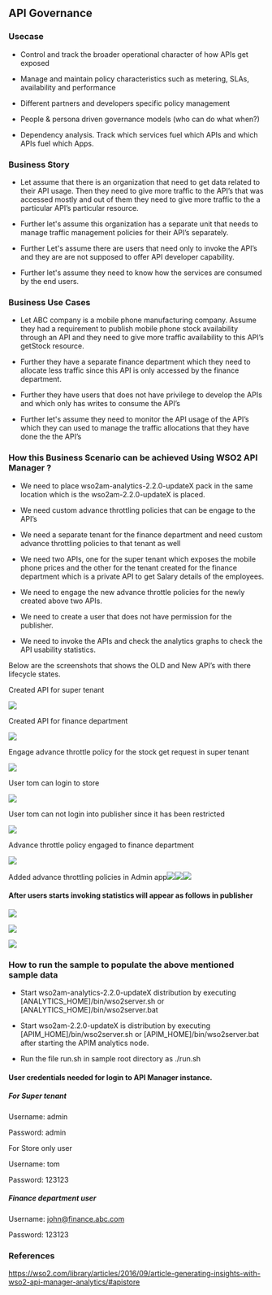 ## API Governance

### Usecase

* Control and track the broader operational character of how APIs get exposed

* Manage and maintain policy characteristics such as metering, SLAs, availability and performance

* Different partners and developers specific policy management 

* People & persona driven governance models (who can do what when?)

* Dependency analysis. Track which services fuel which APIs and which APIs fuel which Apps.

### Business Story

* Let assume that there is an organization that need to get data related to their API usage. Then they need to give more traffic to the API’s that was accessed mostly and out of them they need to give more traffic to the a particular API’s particular resource. 

* Further let's assume this organization has a separate unit that needs to manage traffic management policies for their API’s separately.

* Further Let's assume there are users that need only to invoke the API’s and they are are not supposed to offer API developer capability. 

* Further let's assume they need to know how the services are consumed by the end users.

### Business Use Cases

* Let ABC company is a mobile phone manufacturing company. Assume they had a requirement to publish  mobile phone stock availability through an API and they need to give more traffic availability to this API’s getStock resource.

* Further they have a separate finance department which they need to allocate less traffic since this API is only accessed by the finance department.

* Further they have users that does not have privilege to develop the APIs and which only has writes to consume the API’s

* Further let's assume they need to monitor the API usage of the API’s which they can used to manage the traffic allocations that they have done the the API’s

### How this Business Scenario can be achieved Using WSO2 API Manager ?

* We need to place wso2am-analytics-2.2.0-updateX pack in the same location which is the wso2am-2.2.0-updateX is placed.

* We need custom advance throttling policies that can be engage to the API’s

* We need a separate tenant for the finance department and need custom advance throttling policies to that tenant as well

* We need two APIs, one for the super tenant which exposes the mobile phone prices and the other for the tenant created for the finance department which is a private API to get Salary details of the employees.

* We need to engage the new advance throttle policies for the newly created above two APIs.

* We need to create a user that does not have permission for the publisher.

* We need to invoke the APIs and check the analytics graphs to check the API usability statistics. 

Below are the screenshots that shows the OLD and New API’s with there lifecycle states.

Created API for super tenant

![](images/image_0.png)

Created API for finance department

![](images/image_1.png)

Engage advance throttle policy for the stock get request in super tenant

![](images/image_2.png)

User tom can login to store

![](images/image_3.png)

User tom can not login into publisher since it has been restricted

![](images/image_4.png)

Advance throttle policy engaged to finance department

![](images/image_5.png)

Added advance throttling policies in Admin app![](images/image_6.png)![](images/image_7.png)![](images/image_8.png)

 

#### After users starts invoking statistics will appear as follows in publisher

![](images/image_9.png)

![](images/image_10.png)

![](images/image_11.png)

### How to run the sample to populate the above mentioned sample data

* Start wso2am-analytics-2.2.0-updateX distribution by executing [ANALYTICS_HOME]/bin/wso2server.sh or [ANALYTICS_HOME]/bin/wso2server.bat

* Start wso2am-2.2.0-updateX is distribution by executing [APIM_HOME]/bin/wso2server.sh or [APIM_HOME]/bin/wso2server.bat after starting the APIM analytics node.

* Run the file run.sh in sample root directory as ./run.sh

#### User credentials needed for login to API Manager instance.

##### For Super tenant

Username: admin

Password: admin

For Store only user

Username: tom

Password: 123123

##### Finance department user

Username: [john@finance.abc.com](mailto:john@finance.abc.com)

Password: 123123

### References

https://wso2.com/library/articles/2016/09/article-generating-insights-with-wso2-api-manager-analytics/#apistore

